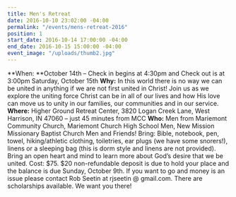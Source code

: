 ```yaml
---
title: Men's Retreat
date: 2016-10-10 23:02:00 -04:00
permalink: "/events/mens-retreat-2016"
position: 1
start_date: 2016-10-14 17:00:00 -04:00
end_date: 2016-10-15 15:00:00 -04:00
event_image: "/uploads/thumb2.jpg"
---
```


**When: **October 14th – Check in begins at 4:30pm and Check out is at 3:00pm Saturday, October 15th
**Why:** In this world there is no way we can be united in anything if we are not first united in Christ! Join us as we explore the uniting force Christ can be in all of our lives and how His love can move us to unity in our families, our communities and in our service.
**Where:** Higher Ground Retreat Center, 3820 Logan Creek Lane, West Harrison, IN 47060 – just 45 minutes from MCC
**Who:** Men from Mariemont Community Church, Mariemont Church High School Men, New Mission Missionary Baptist Church Men and Friends!
Bring: Bible, notebook, pen, towel, hiking/athletic clothing, toiletries, ear plugs (we have some snorers!), linens or a sleeping bag (this is dorm style and linens are not provided). Bring an open heart and mind to learn more about God’s desire that we be united.
Cost: $75. $20 non-refundable deposit is due to hold your place and the balance is due Sunday, October 9th. If you want to go and money is an issue please contact Rob Seetin at rjseetin @ gmail.com. There are scholarships available. We want you there!
